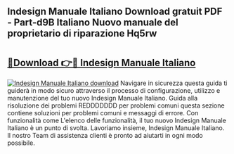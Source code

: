 ## Indesign Manuale Italiano Download gratuit PDF - Part-d9B Italiano Nuovo manuale del proprietario di riparazione Hq5rw

# <h2><a href="http://dfdy6l.blite.top/?on=Indesign+Manuale+Italiano">🔗Download 👉🔴 Indesign Manuale Italiano</a></h2>

[![Indesign Manuale Italiano download](https://i.imgur.com/lujVjoI.png)](http://dfdy6l.blite.top/?on=Indesign+Manuale+Italiano)
Navigare in sicurezza questa guida ti guiderà in modo sicuro attraverso il processo di configurazione, utilizzo e manutenzione del tuo nuovo Indesign Manuale Italiano. Guida alla risoluzione dei problemi REDDDDDDD per problemi comuni questa sezione contiene soluzioni per problemi comuni e messaggi di errore. Con funzionalità come L'elenco delle funzionalità, il tuo nuovo Indesign Manuale Italiano è un punto di svolta. Lavoriamo insieme, Indesign Manuale Italiano. Il nostro Team di assistenza clienti è pronto ad aiutarti in ogni modo possibile.
